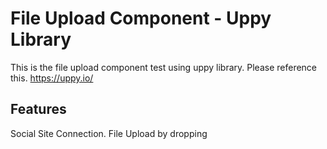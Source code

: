 # File Upload Component - Uppy Library
This is the file upload component test using uppy library.
Please reference this. https://uppy.io/

## Features
Social Site Connection. 
File Upload by dropping

